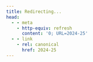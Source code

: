 ```yaml
---
title: Redirecting...
head:
  - - meta
    - http-equiv: refresh
      content: '0; URL=2024-25'
  - - link
    - rel: canonical
      href: 2024-25
---
```

